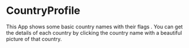 # CountryProfile

This App shows some basic country names with their flags . You can get the details of each country by clicking the country name with a beautiful picture of that country.
